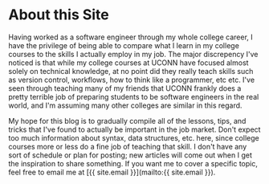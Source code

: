 ---
---

# About this Site

Having worked as a software engineer through my whole college career, I have the privilege of being able to compare what I learn in my college courses to the skills I actually employ in my job. The major discrepency I've noticed is that while my college courses at UCONN have focused almost solely on technical knowledge, at no point did they really teach skills such as version control, workflows, how to think like a programmer, etc etc. I've seen through teaching many of my friends that UCONN frankly does a pretty terrible job of preparing students to be software engineers in the real world, and I'm assuming many other colleges are similar in this regard.

My hope for this blog is to gradually compile all of the lessons, tips, and tricks that I've found to actually be important in the job market. Don't expect too much information about syntax, data structures, etc. here, since college courses more or less do a fine job of teaching that skill. I don't have any sort of schedule or plan for posting; new articles will come out when I get the inspiration to share something. If you want me to cover a specific topic, feel free to email me at [{{ site.email }}](mailto:{{ site.email }}).
